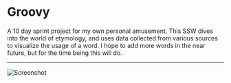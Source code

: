 # Groovy

A 10 day sprint project for my own personal amusement. This SSW dives into the world of etymology, and uses data collected from various sources to visualize the usage of a word. I hope to add more words in the near future, but for the time being this will do. 

----


![Screenshot](http://i.imgur.com/cPjJLrm.png)
